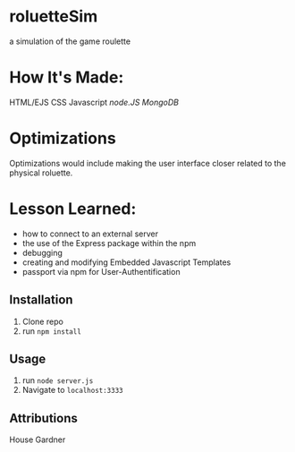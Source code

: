 # roluetteSim
a simulation of the game roulette

# How It's Made:
HTML/EJS
CSS
Javascript
*node.JS*
*MongoDB*

# Optimizations 
Optimizations would include making the user interface closer related to the physical roluette. 

# Lesson Learned:
* how to connect to an external server
* the use of the Express package within the npm
* debugging
* creating and modifying Embedded Javascript Templates
* passport via npm for User-Authentification

## Installation

1. Clone repo
2. run `npm install`

## Usage

1. run `node server.js`
2. Navigate to `localhost:3333`

## Attributions

House Gardner
